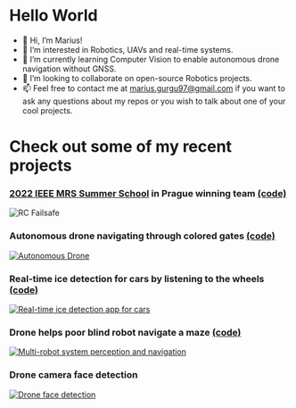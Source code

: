 # Hello World
 
- 👋 Hi, I’m Marius!
- 👀 I’m interested in Robotics, UAVs and real-time systems. 
- 🌱 I’m currently learning Computer Vision to enable autonomous drone navigation without GNSS.
- 💞️ I’m looking to collaborate on open-source Robotics projects.
- 📫 Feel free to contact me at marius.gurgu97@gmail.com if you want to ask any questions about my repos or you wish to talk about one of your cool projects.

# Check out some of my recent projects

### [2022 IEEE MRS Summer School](http://mrs.felk.cvut.cz/summer-school/) in Prague winning team [(code)](https://github.com/TheLonelyFighter/skynet)
![RC Failsafe](https://github.com/TheLonelyFighter/skynet/blob/master/assets/mrs_summer_school_win.png "RC Failsafe")

### Autonomous drone navigating through colored gates [(code)](https://github.com/TheLonelyFighter/Robots_and_Autonomous_Systems)

[![Autonomous Drone](https://res.cloudinary.com/marcomontalbano/image/upload/v1664446883/video_to_markdown/images/youtube--BtoOrTzUJbk-c05b58ac6eb4c4700831b2b3070cd403.jpg)](https://www.youtube.com/watch?v=BtoOrTzUJbk "Autonomous Drone")

### Real-time ice detection for cars by listening to the wheels [(code)](https://github.com/TheLonelyFighter/Capstone)  
[![Real-time ice detection app for cars](https://res.cloudinary.com/marcomontalbano/image/upload/v1665045752/video_to_markdown/images/youtube--bkv_uZ7uJU0-c05b58ac6eb4c4700831b2b3070cd403.jpg)](https://www.youtube.com/watch?v=bkv_uZ7uJU0 "Real-time ice detection app for cars")

### Drone helps poor blind robot navigate a maze [(code)](https://github.com/TheLonelyFighter/Robots_and_Autonomous_Systems)

[![Multi-robot system perception and navigation](https://res.cloudinary.com/marcomontalbano/image/upload/v1664446964/video_to_markdown/images/youtube--N2d6wZUVL24-c05b58ac6eb4c4700831b2b3070cd403.jpg)](https://www.youtube.com/watch?v=N2d6wZUVL24 "Multi-Robot System perception and navigation")

### Drone camera face detection  
[![Drone face detection](https://res.cloudinary.com/marcomontalbano/image/upload/v1665045864/video_to_markdown/images/youtube--sBoxL8QvF_w-c05b58ac6eb4c4700831b2b3070cd403.jpg)](https://www.youtube.com/watch?v=sBoxL8QvF_w "Drone face detection")





